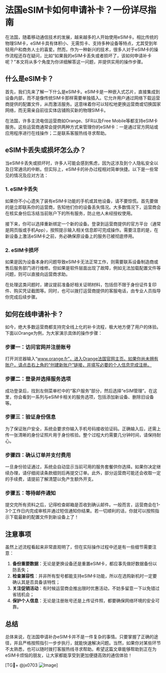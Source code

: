 # 法国eSIM卡如何申请补卡？一份详尽指南

在法国，随着移动通信技术的发展，越来越多的人开始使用eSIM卡。相比传统的物理SIM卡，eSIM卡具有体积小、无需剪卡、支持多种设备等特点，尤其受到年轻用户和商务人士的喜爱。然而，作为一种新兴的技术，很多人对于eSIM卡的操作流程还存在疑问，比如“如果我的eSIM卡丢失或者损坏了，该如何申请补卡呢？”本文将从多个角度为你详细解答这一问题，并提供实用的操作步骤。

## 什么是eSIM卡？

首先，我们先来了解一下什么是eSIM卡。eSIM卡是一种嵌入式芯片，直接集成到设备内部，而不是像传统SIM卡那样需要单独插入。它允许用户通过网络下载运营商提供的配置文件，从而激活服务。这意味着你可以轻松地更换运营商或切换国家网络，而无需亲自前往实体店铺购买新的物理SIM卡。

在法国，许多主流电信运营商如Orange、SFR以及Free Mobile等都支持eSIM卡服务。这些运营商通常会提供两种方式来管理你的eSIM卡：一是通过官方网站或应用程序进行在线操作；二是联系客服热线寻求帮助。

## eSIM卡丢失或损坏怎么办？

当eSIM卡丢失或损坏时，许多人可能会感到焦虑，因为这涉及到个人隐私安全以及日常通讯的中断。但实际上，eSIM卡的补办过程相对简单快捷。以下是一些常见的情况及应对方法：

### 1. eSIM卡丢失

如果你不小心遗失了装有eSIM卡功能的手机或其他设备，请不要惊慌。首先要做的是立即联系你的运营商，告知他们你的设备丢失情况。大多数情况下，运营商会在核实身份后冻结当前账户下的所有服务，防止他人未经授权使用。

接下来，你可以选择重新绑定一个新的设备。登录到运营商提供的官方平台（通常是网页版或手机App），按照提示输入相关信息即可完成操作。需要注意的是，在新设备上激活eSIM卡之前，务必确保原设备上的服务已被彻底停用。

### 2. eSIM卡损坏

如果是因为设备本身的问题导致eSIM卡无法正常工作，则需要联系设备制造商或售后服务部门进行维修。但如果是软件层面出现了故障，例如无法加载配置文件等问题，则可以直接向运营商求助。

在处理这类问题时，建议提前准备好相关证明材料，包括但不限于身份证件复印件、购买凭证截图等。同时，也可以拨打运营商提供的客服电话，由专业人员指导你完成后续步骤。

## 如何在线申请补卡？

如今，绝大多数运营商都支持完全线上化的补卡流程，极大地方便了用户的体验。下面以Orange为例，为大家演示具体的操作步骤：

### 步骤一：访问官网并注册账号

打开浏览器输入“www.orange.fr”，进入Orange法国官网主页。如果你尚未拥有账户，请点击右上角的“创建新账户”链接，并填写必要的个人信息完成注册。

### 步骤二：登录并选择服务选项

成功登录后，找到左侧菜单栏中的“客户服务”部分，然后选择“eSIM管理”。在这里，你会看到一系列与eSIM卡相关的服务选项，包括添加新设备、删除旧设备等。

### 步骤三：验证身份信息

为了保证账户安全，系统会要求你输入手机号码接收验证码。正确输入后，还需上传一张清晰的身份证照片用于身份核验。整个过程大约需要几分钟时间，请保持耐心。

### 步骤四：确认订单并支付费用

一旦身份验证通过，系统会自动显示当前可用的服务套餐供你选择。如果你决定继续办理，请仔细阅读条款细则后再提交订单。此外，部分运营商可能还会收取一定的手续费，请提前了解清楚以免产生额外开支。

### 步骤五：等待邮件通知

提交完所有资料之后，记得检查邮箱是否收到确认邮件。一般而言，运营商会在1-3个工作日内完成审核并通过短信通知你结果。若一切顺利的话，你就可以按照指示下载最新的配置文件到新设备上了！

## 注意事项

虽然上述流程看起来非常直观明了，但在实际操作过程中还是有一些细节需要注意：

1. **备份重要数据**：无论是更换设备还是重置eSIM卡，都应事先做好数据备份以防丢失；
2. **检查兼容性**：并非所有型号都能支持eSIM卡功能，所以在选购新机时一定要确认其是否具备该特性；
3. **关注促销活动**：有时候运营商会推出限时优惠活动，不妨多留意一下以免错过省钱机会；
4. **保护个人信息**：无论是注册账号还是上传证件照，都要确保网络环境的安全可靠。

## 总结

总体来说，在法国申请补办eSIM卡并不是一件复杂的事情。只要掌握了正确的途径，并且严格按照指引一步步执行，就能快速解决问题。当然，如果你对某些环节不太熟悉，也可以随时拨打客服热线寻求帮助。希望这篇文章能够帮助到正在为eSIM卡烦恼的朋友，让大家都能享受到更加便捷高效的通信体验！

[TG💪+ @jx0703 ![Image](https://github.com/user-attachments/assets/dbca1d08-cadb-493c-b0ec-ad6f7a83f270)]